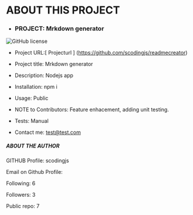 
# ABOUT THIS PROJECT

* ### PROJECT: Mrkdown generator
![GitHub license](https://img.shields.io/badge/license-MIT-blue.svg)


    
*  Project URL:[ Projecturl ] (https://github.com/scodingjs/readmecreator)
    
*  Project title: Mrkdown generator
       
*  Description: Nodejs app

*  Installation: npm i

*  Usage: Public
      
*  NOTE to Contributors: Feature enhacement, adding unit testing.
   
*  Tests: Manual
    
*  Contact me: test@test.com
   
    


    
##### ABOUT THE AUTHOR
   
GITHUB Profile: scodingjs
            
Email on Github Profile: <null>
            
Following: 6
            
Followers: 3
            
Public repo: 7
   
    